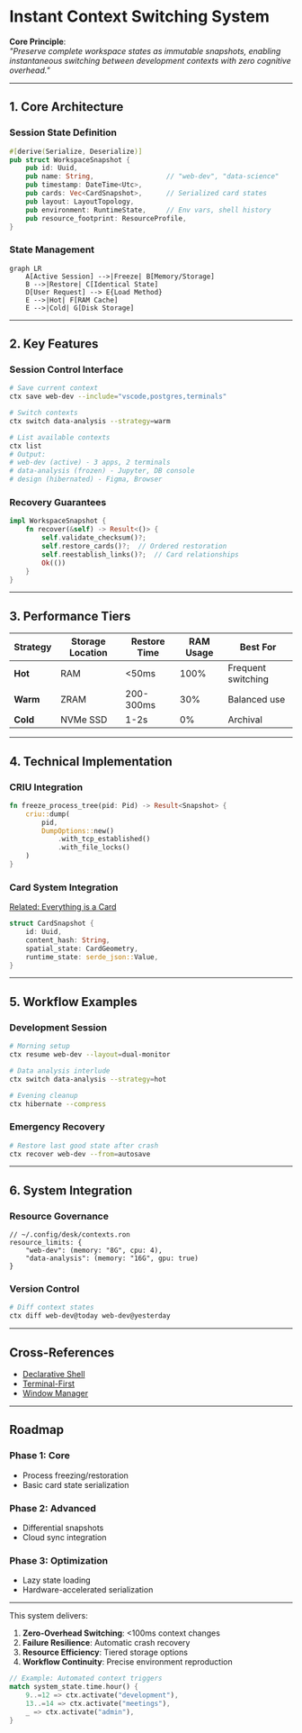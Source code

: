 # **Instant Context Switching System**

**Core Principle**:  
_"Preserve complete workspace states as immutable snapshots, enabling instantaneous switching between development contexts with zero cognitive overhead."_

---

## **1. Core Architecture**

### **Session State Definition**

```rust
#[derive(Serialize, Deserialize)]
pub struct WorkspaceSnapshot {
    pub id: Uuid,
    pub name: String,                  // "web-dev", "data-science"
    pub timestamp: DateTime<Utc>,
    pub cards: Vec<CardSnapshot>,      // Serialized card states
    pub layout: LayoutTopology,
    pub environment: RuntimeState,     // Env vars, shell history
    pub resource_footprint: ResourceProfile,
}
```

### **State Management**

```mermaid
graph LR
    A[Active Session] -->|Freeze| B[Memory/Storage]
    B -->|Restore| C[Identical State]
    D[User Request] --> E{Load Method}
    E -->|Hot| F[RAM Cache]
    E -->|Cold| G[Disk Storage]
```

---

## **2. Key Features**

### **Session Control Interface**

```bash
# Save current context
ctx save web-dev --include="vscode,postgres,terminals"

# Switch contexts
ctx switch data-analysis --strategy=warm

# List available contexts
ctx list
# Output:
# web-dev (active) - 3 apps, 2 terminals
# data-analysis (frozen) - Jupyter, DB console
# design (hibernated) - Figma, Browser
```

### **Recovery Guarantees**

```rust
impl WorkspaceSnapshot {
    fn recover(&self) -> Result<()> {
        self.validate_checksum()?;
        self.restore_cards()?;  // Ordered restoration
        self.reestablish_links()?;  // Card relationships
        Ok(())
    }
}
```

---

## **3. Performance Tiers**

| Strategy | Storage Location | Restore Time | RAM Usage | Best For           |
| -------- | ---------------- | ------------ | --------- | ------------------ |
| **Hot**  | RAM              | <50ms        | 100%      | Frequent switching |
| **Warm** | ZRAM             | 200-300ms    | 30%       | Balanced use       |
| **Cold** | NVMe SSD         | 1-2s         | 0%        | Archival           |

---

## **4. Technical Implementation**

### **CRIU Integration**

```rust
fn freeze_process_tree(pid: Pid) -> Result<Snapshot> {
    criu::dump(
        pid,
        DumpOptions::new()
            .with_tcp_established()
            .with_file_locks()
    )
}
```

### **Card System Integration**

[Related: Everything is a Card](../principles/everything-is-a-card.md)

```rust
struct CardSnapshot {
    id: Uuid,
    content_hash: String,
    spatial_state: CardGeometry,
    runtime_state: serde_json::Value,
}
```

---

## **5. Workflow Examples**

### **Development Session**

```bash
# Morning setup
ctx resume web-dev --layout=dual-monitor

# Data analysis interlude
ctx switch data-analysis --strategy=hot

# Evening cleanup
ctx hibernate --compress
```

### **Emergency Recovery**

```bash
# Restore last good state after crash
ctx recover web-dev --from=autosave
```

---

## **6. System Integration**

### **Resource Governance**

```ron
// ~/.config/desk/contexts.ron
resource_limits: {
    "web-dev": (memory: "8G", cpu: 4),
    "data-analysis": (memory: "16G", gpu: true)
}
```

### **Version Control**

```bash
# Diff context states
ctx diff web-dev@today web-dev@yesterday
```

---

## **Cross-References**

- [Declarative Shell](../principles/declarative-shell.md)
- [Terminal-First](../principles/terminal-first.md)
- [Window Manager](../components/window-manager.md)

---

## **Roadmap**

### **Phase 1: Core**

- Process freezing/restoration
- Basic card state serialization

### **Phase 2: Advanced**

- Differential snapshots
- Cloud sync integration

### **Phase 3: Optimization**

- Lazy state loading
- Hardware-accelerated serialization

---

This system delivers:

1. **Zero-Overhead Switching**: <100ms context changes
2. **Failure Resilience**: Automatic crash recovery
3. **Resource Efficiency**: Tiered storage options
4. **Workflow Continuity**: Precise environment reproduction

```rust
// Example: Automated context triggers
match system_state.time.hour() {
    9..=12 => ctx.activate("development"),
    13..=14 => ctx.activate("meetings"),
    _ => ctx.activate("admin"),
}
```
